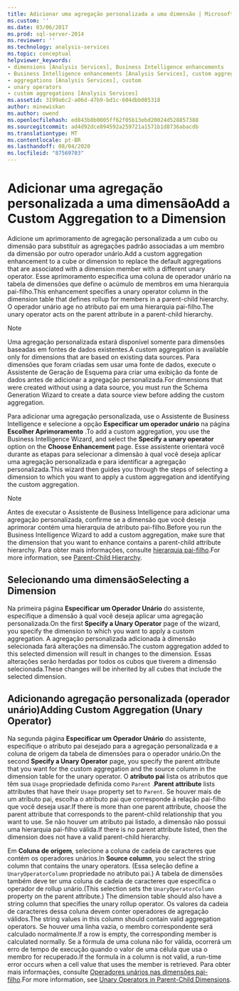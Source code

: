```yaml
---
title: Adicionar uma agregação personalizada a uma dimensão | Microsoft Docs
ms.custom: ''
ms.date: 03/06/2017
ms.prod: sql-server-2014
ms.reviewer: ''
ms.technology: analysis-services
ms.topic: conceptual
helpviewer_keywords:
- dimensions [Analysis Services], Business Intelligence enhancements
- Business Intelligence enhancements [Analysis Services], custom aggregations
- aggregations [Analysis Services], custom
- unary operators
- custom aggregations [Analysis Services]
ms.assetid: 3199a6c2-a06d-47b9-bd1c-604dbb085318
author: minewiskan
ms.author: owend
ms.openlocfilehash: ed843b8b0005ff62f05b13ebd20024d528857388
ms.sourcegitcommit: ad4d92dce894592a259721a1571b1d8736abacdb
ms.translationtype: MT
ms.contentlocale: pt-BR
ms.lasthandoff: 08/04/2020
ms.locfileid: "87569703"
---
```

# <a name="add-a-custom-aggregation-to-a-dimension"></a><span data-ttu-id="e3775-102">Adicionar uma agregação personalizada a uma dimensão</span><span class="sxs-lookup"><span data-stu-id="e3775-102">Add a Custom Aggregation to a Dimension</span></span>
  <span data-ttu-id="e3775-103">Adicione um aprimoramento de agregação personalizada a um cubo ou dimensão para substituir as agregações padrão associadas a um membro da dimensão por outro operador unário.</span><span class="sxs-lookup"><span data-stu-id="e3775-103">Add a custom aggregation enhancement to a cube or dimension to replace the default aggregations that are associated with a dimension member with a different unary operator.</span></span> <span data-ttu-id="e3775-104">Esse aprimoramento especifica uma coluna de operador unário na tabela de dimensões que define o acúmulo de membros em uma hierarquia pai-filho.</span><span class="sxs-lookup"><span data-stu-id="e3775-104">This enhancement specifies a unary operator column in the dimension table that defines rollup for members in a parent-child hierarchy.</span></span> <span data-ttu-id="e3775-105">O operador unário age no atributo pai em uma hierarquia pai-filho.</span><span class="sxs-lookup"><span data-stu-id="e3775-105">The unary operator acts on the parent attribute in a parent-child hierarchy.</span></span>  
  
> [!NOTE]  
>  <span data-ttu-id="e3775-106">Uma agregação personalizada estará disponível somente para dimensões baseadas em fontes de dados existentes.</span><span class="sxs-lookup"><span data-stu-id="e3775-106">A custom aggregation is available only for dimensions that are based on existing data sources.</span></span> <span data-ttu-id="e3775-107">Para dimensões que foram criadas sem usar uma fonte de dados, execute o Assistente de Geração de Esquema para criar uma exibição da fonte de dados antes de adicionar a agregação personalizada.</span><span class="sxs-lookup"><span data-stu-id="e3775-107">For dimensions that were created without using a data source, you must run the Schema Generation Wizard to create a data source view before adding the custom aggregation.</span></span>  
  
 <span data-ttu-id="e3775-108">Para adicionar uma agregação personalizada, use o Assistente de Business Intelligence e selecione a opção **Especificar um operador unário** na página **Escolher Aprimoramento** .</span><span class="sxs-lookup"><span data-stu-id="e3775-108">To add a custom aggregation, you use the Business Intelligence Wizard, and select the **Specify a unary operator** option on the **Choose Enhancement** page.</span></span> <span data-ttu-id="e3775-109">Esse assistente orientará você durante as etapas para selecionar a dimensão à qual você deseja aplicar uma agregação personalizada e para identificar a agregação personalizada.</span><span class="sxs-lookup"><span data-stu-id="e3775-109">This wizard then guides you through the steps of selecting a dimension to which you want to apply a custom aggregation and identifying the custom aggregation.</span></span>  
  
> [!NOTE]  
>  <span data-ttu-id="e3775-110">Antes de executar o Assistente de Business Intelligence para adicionar uma agregação personalizada, confirme se a dimensão que você deseja aprimorar contém uma hierarquia de atributo pai-filho.</span><span class="sxs-lookup"><span data-stu-id="e3775-110">Before you run the Business Intelligence Wizard to add a custom aggregation, make sure that the dimension that you want to enhance contains a parent-child attribute hierarchy.</span></span> <span data-ttu-id="e3775-111">Para obter mais informações, consulte [hierarquia pai-filho](parent-child-dimension.md).</span><span class="sxs-lookup"><span data-stu-id="e3775-111">For more information, see [Parent-Child Hierarchy](parent-child-dimension.md).</span></span>  
  
## <a name="selecting-a-dimension"></a><span data-ttu-id="e3775-112">Selecionando uma dimensão</span><span class="sxs-lookup"><span data-stu-id="e3775-112">Selecting a Dimension</span></span>  
 <span data-ttu-id="e3775-113">Na primeira página **Especificar um Operador Unário** do assistente, especifique a dimensão à qual você deseja aplicar uma agregação personalizada.</span><span class="sxs-lookup"><span data-stu-id="e3775-113">On the first **Specify a Unary Operator** page of the wizard, you specify the dimension to which you want to apply a custom aggregation.</span></span> <span data-ttu-id="e3775-114">A agregação personalizada adicionada à dimensão selecionada fará alterações na dimensão.</span><span class="sxs-lookup"><span data-stu-id="e3775-114">The custom aggregation added to this selected dimension will result in changes to the dimension.</span></span> <span data-ttu-id="e3775-115">Essas alterações serão herdadas por todos os cubos que tiverem a dimensão selecionada.</span><span class="sxs-lookup"><span data-stu-id="e3775-115">These changes will be inherited by all cubes that include the selected dimension.</span></span>  
  
## <a name="adding-custom-aggregation-unary-operator"></a><span data-ttu-id="e3775-116">Adicionando agregação personalizada (operador unário)</span><span class="sxs-lookup"><span data-stu-id="e3775-116">Adding Custom Aggregation (Unary Operator)</span></span>  
 <span data-ttu-id="e3775-117">Na segunda página **Especificar um Operador Unário** do assistente, especifique o atributo pai desejado para a agregação personalizada e a coluna de origem da tabela de dimensões para o operador unário.</span><span class="sxs-lookup"><span data-stu-id="e3775-117">On the second **Specify a Unary Operator** page, you specify the parent attribute that you want for the custom aggregation and the source column in the dimension table for the unary operator.</span></span> <span data-ttu-id="e3775-118">O **atributo pai** lista os atributos que têm sua `Usage` propriedade definida como `Parent` .</span><span class="sxs-lookup"><span data-stu-id="e3775-118">**Parent attribute** lists attributes that have their `Usage` property set to `Parent`.</span></span> <span data-ttu-id="e3775-119">Se houver mais de um atributo pai, escolha o atributo pai que corresponde à relação pai-filho que você deseja usar.</span><span class="sxs-lookup"><span data-stu-id="e3775-119">If there is more than one parent attribute, choose the parent attribute that corresponds to the parent-child relationship that you want to use.</span></span> <span data-ttu-id="e3775-120">Se não houver um atributo pai listado, a dimensão não possui uma hierarquia pai-filho válida.</span><span class="sxs-lookup"><span data-stu-id="e3775-120">If there is no parent attribute listed, then the dimension does not have a valid parent-child hierarchy.</span></span>  
  
 <span data-ttu-id="e3775-121">Em **Coluna de origem**, selecione a coluna de cadeia de caracteres que contém os operadores unários.</span><span class="sxs-lookup"><span data-stu-id="e3775-121">In **Source column**, you select the string column that contains the unary operators.</span></span> <span data-ttu-id="e3775-122">(Essa seleção define a `UnaryOperatorColumn` propriedade no atributo pai.) A tabela de dimensões também deve ter uma coluna de cadeia de caracteres que especifica o operador de rollup unário.</span><span class="sxs-lookup"><span data-stu-id="e3775-122">(This selection sets the `UnaryOperatorColumn` property on the parent attribute.) The dimension table should also have a string column that specifies the unary rollup operator.</span></span> <span data-ttu-id="e3775-123">Os valores da cadeia de caracteres dessa coluna devem conter operadores de agregação válidos.</span><span class="sxs-lookup"><span data-stu-id="e3775-123">The string values in this column should contain valid aggregation operators.</span></span> <span data-ttu-id="e3775-124">Se houver uma linha vazia, o membro correspondente será calculado normalmente.</span><span class="sxs-lookup"><span data-stu-id="e3775-124">If a row is empty, the corresponding member is calculated normally.</span></span> <span data-ttu-id="e3775-125">Se a fórmula de uma coluna não for válida, ocorrerá um erro de tempo de execução quando o valor de uma célula que usa o membro for recuperado.</span><span class="sxs-lookup"><span data-stu-id="e3775-125">If the formula in a column is not valid, a run-time error occurs when a cell value that uses the member is retrieved.</span></span> <span data-ttu-id="e3775-126">Para obter mais informações, consulte [Operadores unários nas dimensões pai-filho](parent-child-dimension-attributes-unary-operators.md).</span><span class="sxs-lookup"><span data-stu-id="e3775-126">For more information, see [Unary Operators in Parent-Child Dimensions](parent-child-dimension-attributes-unary-operators.md).</span></span>  
  
  
